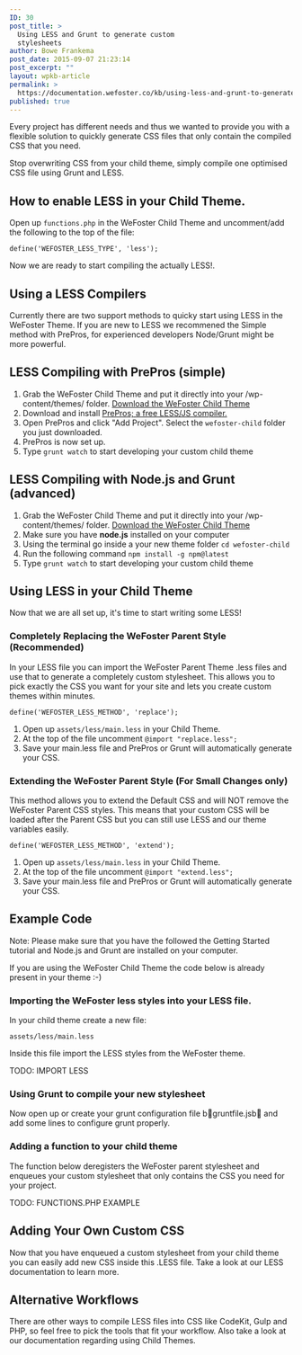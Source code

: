 ```yaml
---
ID: 30
post_title: >
  Using LESS and Grunt to generate custom
  stylesheets
author: Bowe Frankema
post_date: 2015-09-07 21:23:14
post_excerpt: ""
layout: wpkb-article
permalink: >
  https://documentation.wefoster.co/kb/using-less-and-grunt-to-generate-custom-stylesheets/
published: true
---
```

Every project has different needs and thus we wanted to provide you with a flexible solution to quickly generate CSS files that only contain the compiled CSS that you need.

Stop overwriting CSS from your child theme, simply compile one optimised CSS file using Grunt and LESS.

## How to enable LESS in your Child Theme.

Open up `functions.php` in the WeFoster Child Theme and uncomment/add the following to the top of the file:

````
define('WEFOSTER_LESS_TYPE', 'less');
````

Now we are ready to start compiling the actually LESS!.

## Using a LESS Compilers

Currently there are two support methods to quicky start using LESS in the WeFoster Theme. If you are new to LESS we recommened the Simple method with PrePros, for experienced developers Node/Grunt might be more powerful.

## LESS Compiling with PrePros (simple)
1. Grab the WeFoster Child Theme and put it directly into your /wp-content/themes/ folder. [Download the WeFoster Child Theme](https://github.com/WeFoster/wefoster-child/archive/master.zip)
2. Download and install  [PrePros; a free LESS/JS compiler. ](https://prepros.io/)
3. Open PrePros and click "Add Project". Select the `wefoster-child` folder you just downloaded.
4. PrePros is now set up. 
5. Type `grunt watch` to start developing your custom child theme

## LESS Compiling with Node.js and Grunt (advanced)
1. Grab the WeFoster Child Theme and put it directly into your /wp-content/themes/ folder. [Download the WeFoster Child Theme](https://github.com/WeFoster/wefoster-child/archive/master.zip)
2. Make sure you have **node.js** installed on your computer
3. Using the terminal go inside a your new theme folder `cd wefoster-child` 
4. Run the following command `npm install -g npm@latest`
5. Type `grunt watch` to start developing your custom child theme

## Using LESS in your Child Theme

Now that we are all set up, it's time to start writing some LESS!

### Completely Replacing the WeFoster Parent Style (Recommended)

In your LESS file you can import the WeFoster Parent Theme .less files and use that to generate a completely custom stylesheet. This allows you to pick exactly the CSS you want for your site and lets you create custom themes within minutes.

````
define('WEFOSTER_LESS_METHOD', 'replace');
````

1. Open up `assets/less/main.less` in your Child Theme.
2. At the top of the file uncomment `@import "replace.less";`
3. Save your main.less file and PrePros or Grunt will automatically generate your CSS.

### Extending the WeFoster Parent Style (For Small Changes only)

This method allows you to extend the Default CSS and will NOT remove the WeFoster Parent CSS styles. This means that your custom CSS will be loaded after the Parent CSS but you can still use LESS and our theme variables easily. 

````
define('WEFOSTER_LESS_METHOD', 'extend');
````

1. Open up `assets/less/main.less` in your Child Theme.
2. At the top of the file uncomment `@import "extend.less";`
3. Save your main.less file and PrePros or Grunt will automatically generate your CSS.

## Example Code

Note: Please make sure that you have the followed the Getting Started tutorial and Node.js and Grunt are installed on your computer.

If you are using the WeFoster Child Theme the code below is already present in your theme :-)

### Importing the WeFoster less styles into your LESS file.

In your child theme create a new file:

    assets/less/main.less
    

Inside this file import the LESS styles from the WeFoster theme.

TODO: IMPORT LESS

### Using Grunt to compile your new stylesheet

Now open up or create your grunt configuration file b gruntfile.jsb  and add some lines to configure grunt properly.

### Adding a function to your child theme

The function below deregisters the WeFoster parent stylesheet and enqueues your custom stylesheet that only contains the CSS you need for your project.

TODO: FUNCTIONS.PHP EXAMPLE

## Adding Your Own Custom CSS

Now that you have enqueued a custom stylesheet from your child theme you can easily add new CSS inside this .LESS file. Take a look at our LESS documentation to learn more.

## Alternative Workflows

There are other ways to compile LESS files into CSS like CodeKit, Gulp and PHP, so feel free to pick the tools that fit your workflow. Also take a look at our documentation regarding using Child Themes.